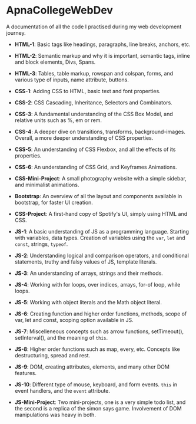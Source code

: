 # ApnaCollegeWebDev

A documentation of all the code I practised during my web development journey.

- **HTML-1**: Basic tags like headings, paragraphs, line breaks, anchors, etc.
- **HTML-2**: Semantic markup and why it is important, semantic tags, inline and block elements, Divs, Spans.
- **HTML-3**: Tables, table markup, rowspan and colspan, forms, and various type of inputs, name attribute, buttons.

- **CSS-1**: Adding CSS to HTML, basic text and font properties.
- **CSS-2**: CSS Cascading, Inheritance, Selectors and Combinators.
- **CSS-3**: A fundamental understanding of the CSS Box Model, and relative units such as %, em or rem.
- **CSS-4**: A deeper dive on transitions, transforms, background-images. Overall, a more deeper understanding of CSS properties.
- **CSS-5**: An understanding of CSS Flexbox, and all the effects of its properties.
- **CSS-6**: An understanding of CSS Grid, and Keyframes Animations.
- **CSS-Mini-Project**: A small photography website with a simple sidebar, and minimalist animations.
- **Bootstrap**: An overview of all the layout and components available in bootstrap, for faster UI creation.
- **CSS-Project**: A first-hand copy of Spotify's UI, simply using HTML and CSS.
- **JS-1**: A basic understanding of JS as a programming language. Starting with variables, data types. Creation of variables using the `var`, `let` and `const`, strings, `typeof`.
- **JS-2**: Understanding logical and comparison operators, and conditional statements, truthy and falsy values of JS, template literals.
- **JS-3**: An understanding of arrays, strings and their methods.
- **JS-4**: Working with for loops, over indices, arrays, for-of loop, while loops.
- **JS-5**: Working with object literals and the Math object literal.
- **JS-6**: Creating function and higher order functions, methods, scope of var, let and const, scoping option available in JS.
- **JS-7**: Miscelleneous concepts such as arrow functions, setTimeout(), setInterval(), and the meaning of `this`.
- **JS-8**: Higher order functions such as map, every, etc. Concepts like destructuring, spread and rest.
- **JS-9**: DOM, creating attributes, elements, and many other DOM features.
- **JS-10**: Different type of mouse, keyboard, and form events. `this` in event handlers, and the `event` attribute.
- **JS-Mini-Project**: Two mini-projects, one is a very simple todo list, and the second is a replica of the simon says game. Involvement of DOM manipulations was heavy in both.